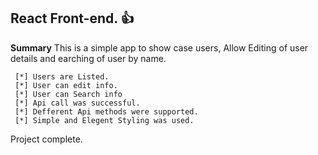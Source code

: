 ## React Front-end. :+1:

**Summary**
 This is a simple app to show case users, Allow Editing of user details and earching of user by name.
```
 [*] Users are Listed.
 [*] User can edit info.
 [*] User can Search info
 [*] Api call was successful.
 [*] Defferent Api methods were supported.
 [*] Simple and Elegent Styling was used.
```
Project complete.
